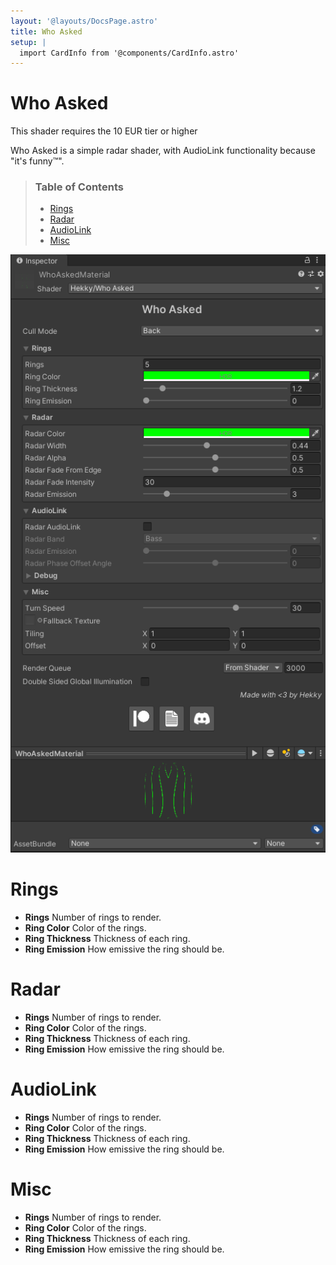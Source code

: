 ```yaml
---
layout: '@layouts/DocsPage.astro'
title: Who Asked
setup: | 
  import CardInfo from '@components/CardInfo.astro'
---
```

# Who Asked

<CardInfo title="Patreon only">
	This shader requires the 10 EUR tier or higher
</CardInfo>

Who Asked is a simple radar shader, with AudioLink functionality because "it's funny&trade;".

> ### Table of Contents
> 
> - [Rings](#rings)
> - [Radar](#radar)
> - [AudioLink](#audiolink)
> - [Misc](#misc)

![Shader Inspector](/en/whoasked_shader_inspector_full.png)

# Rings

- **Rings** Number of rings to render.
- **Ring Color** Color of the rings.
- **Ring Thickness** Thickness of each ring.
- **Ring Emission** How emissive the ring should be.

# Radar

- **Rings** Number of rings to render.
- **Ring Color** Color of the rings.
- **Ring Thickness** Thickness of each ring.
- **Ring Emission** How emissive the ring should be.

# AudioLink

- **Rings** Number of rings to render.
- **Ring Color** Color of the rings.
- **Ring Thickness** Thickness of each ring.
- **Ring Emission** How emissive the ring should be.

# Misc

- **Rings** Number of rings to render.
- **Ring Color** Color of the rings.
- **Ring Thickness** Thickness of each ring.
- **Ring Emission** How emissive the ring should be.